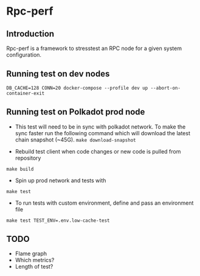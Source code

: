 # Rpc-perf
## Introduction
Rpc-perf is a framework to stresstest an RPC node for a given system configuration. 

## Running test on dev nodes

`DB_CACHE=128 CONN=20 docker-compose --profile dev up --abort-on-container-exit`


## Running test on Polkadot prod node

- This test will need to be in sync with polkadot network. To make the sync faster run the following command which will download the latest chain snapshot (~45G).
`make download-snapshot`

- Rebuild test client when code changes or new code is pulled from repository

`make build `

- Spin up prod network and tests with 

`make test`

- To run tests with custom environment, define and pass an environment file

`make test TEST_ENV=.env.low-cache-test`

## TODO
- Flame graph
- Which metrics?
- Length of test?